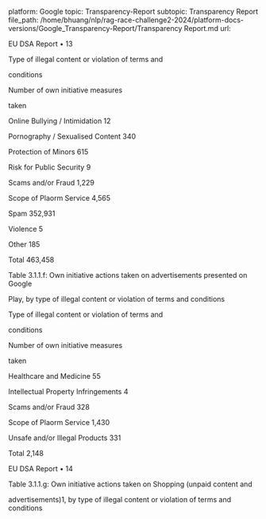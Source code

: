 platform: Google
topic: Transparency-Report
subtopic: Transparency Report
file_path: /home/bhuang/nlp/rag-race-challenge2-2024/platform-docs-versions/Google_Transparency-Report/Transparency Report.md
url: <EMPTY>

EU DSA Report • 13

Type of illegal content or violation of terms and

conditions

Number of own initiative measures

taken



Online Bullying / Intimidation 12



Pornography / Sexualised Content 340



Protection of Minors 615



Risk for Public Security 9



Scams and/or Fraud 1,229



Scope of Pla orm Service 4,565



Spam 352,931



Violence 5



Other 185



Total 463,458



Table 3.1.1.f: Own initiative actions taken on advertisements presented on Google

Play, by type of illegal content or violation of terms and conditions



Type of illegal content or violation of terms and

conditions

Number of own initiative measures

taken



Healthcare and Medicine 55



Intellectual Property Infringements 4



Scams and/or Fraud 328



Scope of Pla orm Service 1,430



Unsafe and/or Illegal Products 331



Total 2,148



EU DSA Report • 14

Table 3.1.1.g: Own initiative actions taken on Shopping (unpaid content and

advertisements)1, by type of illegal content or violation of terms and conditions